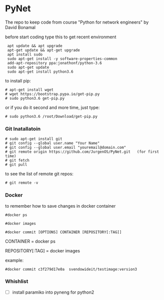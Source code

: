 # PyNet
The repo to keep code from course "Python for network engineers" by David Bonamal

before start coding type this to get recent environment
```
 apt update && apt upgrade
 apt-get update && apt-get upgrade
 apt install sudo
 sudo apt-get install -y software-properties-common
 add-apt-repository ppa:jonathonf/python-3.6
 sudo apt-get update
 sudo apt-get install python3.6
```
to install pip:
```
# apt-get install wget
# wget https://bootstrap.pypa.io/get-pip.py
# sudo python3.6 get-pip.py
```
or if you do it second and more time, just type:
```
# sudo python3.6 /root/Download/get-pip.py
```

### Git Inatallatoin
```
# sudo apt-get install git
# git config --global user.name "Your Name"
# git config --global user.email "youremail@domain.com"
# git remote origin https://github.com/JurgenOS/PyNet.git   (for first time)
# git fetch
# git pull
```
to see the list of remote git repos:
```
# git remote -v
```
### Docker

to remember how to save changes in docker container
```
#docker ps

#docker images

#docker commit [OPTIONS] CONTAINER [REPOSITORY[:TAG]]
```
CONTAINER = docker ps

REPOSITORY[:TAG] = docker images

example:
```
#docker commit c3f279d17e0a  svendowideit/testimage:version3
```
### Whishlist
- [ ] install paramiko into pyneng for python2

